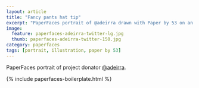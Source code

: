 ```yaml
---
layout: article
title: "Fancy pants hat tip"
excerpt: "PaperFaces portrait of @adeirra drawn with Paper by 53 on an iPad."
image: 
  feature: paperfaces-adeirra-twitter-lg.jpg
  thumb: paperfaces-adeirra-twitter-150.jpg
category: paperfaces
tags: [portrait, illustration, paper by 53]
---
```


PaperFaces portrait of project donator [@adeirra](http://twitter.com/adeirra).

{% include paperfaces-boilerplate.html %}